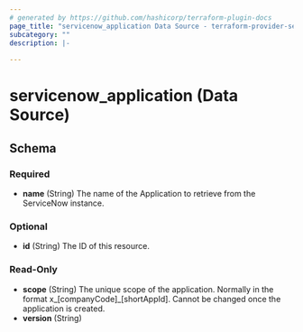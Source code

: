 ```yaml
---
# generated by https://github.com/hashicorp/terraform-plugin-docs
page_title: "servicenow_application Data Source - terraform-provider-servicenow"
subcategory: ""
description: |-
  
---
```


# servicenow_application (Data Source)





<!-- schema generated by tfplugindocs -->
## Schema

### Required

- **name** (String) The name of the Application to retrieve from the ServiceNow instance.

### Optional

- **id** (String) The ID of this resource.

### Read-Only

- **scope** (String) The unique scope of the application. Normally in the format x_[companyCode]_[shortAppId]. Cannot be changed once the application is created.
- **version** (String)


